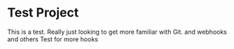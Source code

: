 # Test Project

This is a test. Really just looking to get more familiar with Git. and webhooks and others
Test for more hooks
